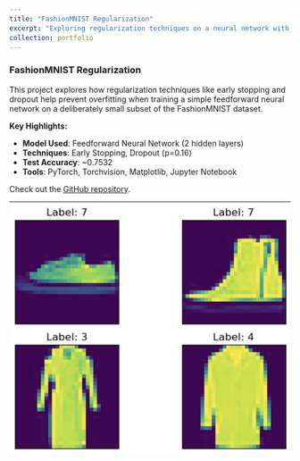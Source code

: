 ```yaml
---
title: "FashionMNIST Regularization"
excerpt: "Exploring regularization techniques on a neural network with a tiny dataset. <br/><img src='/images/uni/fashion_reg.png'>"
collection: portfolio
---
```


### FashionMNIST Regularization

This project explores how regularization techniques like early stopping and dropout help prevent overfitting when training a simple feedforward neural network on a deliberately small subset of the FashionMNIST dataset.

**Key Highlights:**
- **Model Used**: Feedforward Neural Network (2 hidden layers)
- **Techniques**: Early Stopping, Dropout (p=0.16)
- **Test Accuracy**: ~0.7532
- **Tools**: PyTorch, Torchvision, Matplotlib, Jupyter Notebook

Check out the [GitHub repository](https://github.com/dmtschulz/fashion-mnist-regularization/).

![Picture](/images/uni/fashion_reg.jpg)
